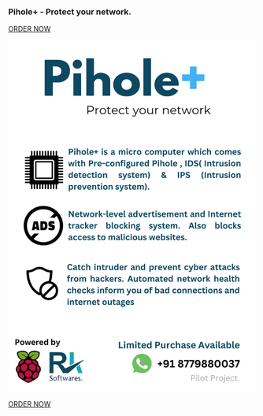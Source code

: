 ### Pihole+ - Protect your network.

[ORDER NOW](https://forms.gle/DBaDm92ywzHxWtoNA)

<img src="https://github.com/1ramkrishnan/1Ramkrishnan.github.io/raw/master/images/PiHole%2B.png">

[ORDER NOW](https://forms.gle/DBaDm92ywzHxWtoNA)



